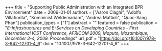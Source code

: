 +++
title = "Supporting Public Administration with an Integrated BPR Environment"
date = 2009-01-01
authors = ["Aaron Ciaghi", "Adolfo Villafiorita", "Komminist Weldemariam", "Andrea Mattioli", "Quoc-Sang Phan"]
publication_types = ["1"]
abstract = ""
featured = false
publication = "*E-Infrastructures and E-Services on Developing Countries - First International ICST Conference, AFRICOM 2009, Maputo, Mozambique, December 3-4, 2009. Proceedings*"
url_pdf = "https://doi.org/10.1007/978-3-642-12701-4_6"
doi = "10.1007/978-3-642-12701-4_6"
+++

